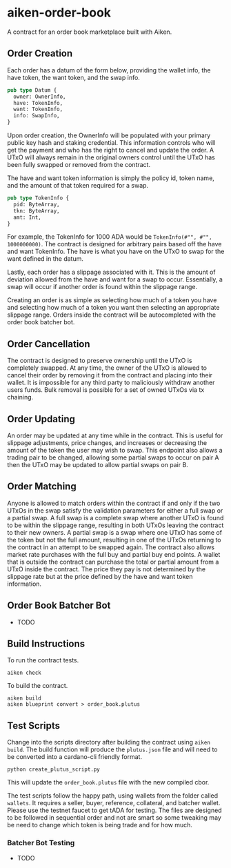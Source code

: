 # aiken-order-book

A contract for an order book marketplace built with Aiken.

## Order Creation

Each order has a datum of the form below, providing the wallet info, the have token, the want token, and the swap info.

```rust
pub type Datum {
  owner: OwnerInfo,
  have: TokenInfo,
  want: TokenInfo,
  info: SwapInfo,
}
```

Upon order creation, the OwnerInfo will be populated with your primary public key hash and staking credential. This information controls who will get the payment and who has the right to cancel and update the order. A UTxO will always remain in the original owners control until the UTxO has been fully swapped or removed from the contract.

The have and want token information is simply the policy id, token name, and the amount of that token required for a swap.

```rust
pub type TokenInfo {
  pid: ByteArray,
  tkn: ByteArray,
  amt: Int,
}
```

For example, the TokenInfo for 1000 ADA would be ```TokenInfo(#"", #"", 1000000000)```. The contract is designed for arbitrary pairs based off the have and want TokenInfo. The have is what you have on the UTxO to swap for the want defined in the datum.

Lastly, each order has a slippage associated with it. This is the amount of deviation allowed from the have and want for a swap to occur. Essentially, a swap will occur if another order is found within the slippage range.

Creating an order is as simple as selecting how much of a token you have and selecting how much of a token you want then selecting an appropriate slippage range. Orders inside the contract will be autocompleted with the order book batcher bot.

## Order Cancellation

The contract is designed to preserve ownership until the UTxO is completely swapped. At any time, the owner of the UTxO is allowed to cancel their order by removing it from the contract and placing into their wallet. It is impossible for any third party to maliciously withdraw another users funds. Bulk removal is possible for a set of owned UTxOs via tx chaining.

## Order Updating

An order may be updated at any time while in the contract. This is useful for slippage adjustments, price changes, and increases or decreasing the amount of the token the user may wish to swap. This endpoint also allows a trading pair to be changed, allowing some partial swaps to occur on pair A then the UTxO may be updated to allow partial swaps on pair B.

## Order Matching

Anyone is allowed to match orders within the contract if and only if the two UTxOs in the swap satisfy the validation parameters for either a full swap or a partial swap. A full swap is a complete swap where another UTxO is found to be within the slippage range, resulting in both UTxOs leaving the contract to their new owners. A partial swap is a swap where one UTxO has some of the token but not the full amount, resulting in one of the UTxOs returning to the contract in an attempt to be swapped again. The contract also allows market rate purchases with the full buy and partial buy end points. A wallet that is outside the contract can purchase the total or partial amount from a UTxO inside the contract. The price they pay is not determined by the slippage rate but at the price defined by the have and want token information.

## Order Book Batcher Bot

- TODO

## Build Instructions

To run the contract tests.

```
aiken check
```

To build the contract.

```
aiken build
aiken blueprint convert > order_book.plutus
```

## Test Scripts

Change into the scripts directory after building the contract using `aiken build`. The build function will produce the `plutus.json` file and will need to be converted into a cardano-cli friendly format.

```
python create_plutus_script.py
```

This will update the `order_book.plutus` file with the new compiled cbor.

The test scripts follow the happy path, using wallets from the folder called `wallets`. It requires a seller, buyer, reference, collateral, and batcher wallet. Please use the testnet faucet to get tADA for testing. The files are designed to be followed in sequential order and not are smart so some tweaking may be need to change which token is being trade and for how much.

### Batcher Bot Testing

- TODO